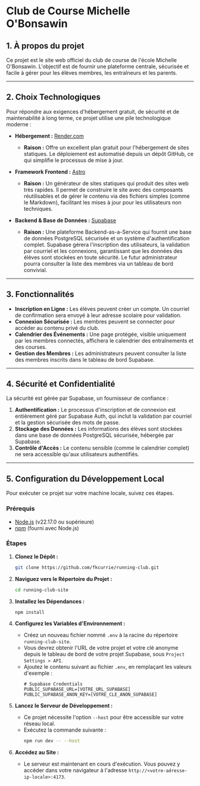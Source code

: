 # Club de Course Michelle O'Bonsawin

## 1. À propos du projet

Ce projet est le site web officiel du club de course de l'école Michelle O'Bonsawin. L'objectif est de fournir une plateforme centrale, sécurisée et facile à gérer pour les élèves membres, les entraîneurs et les parents.

---

## 2. Choix Technologiques

Pour répondre aux exigences d'hébergement gratuit, de sécurité et de maintenabilité à long terme, ce projet utilise une pile technologique moderne :

*   **Hébergement :** [Render.com](https://render.com/)
    *   **Raison :** Offre un excellent plan gratuit pour l'hébergement de sites statiques. Le déploiement est automatisé depuis un dépôt GitHub, ce qui simplifie le processus de mise à jour.

*   **Framework Frontend :** [Astro](https://astro.build/)
    *   **Raison :** Un générateur de sites statiques qui produit des sites web très rapides. Il permet de construire le site avec des composants réutilisables et de gérer le contenu via des fichiers simples (comme le Markdown), facilitant les mises à jour pour les utilisateurs non techniques.

*   **Backend & Base de Données :** [Supabase](https://supabase.com/)
    *   **Raison :** Une plateforme Backend-as-a-Service qui fournit une base de données PostgreSQL sécurisée et un système d'authentification complet. Supabase gérera l'inscription des utilisateurs, la validation par courriel et les connexions, garantissant que les données des élèves sont stockées en toute sécurité. Le futur administrateur pourra consulter la liste des membres via un tableau de bord convivial.

---

## 3. Fonctionnalités

*   **Inscription en Ligne :** Les élèves peuvent créer un compte. Un courriel de confirmation sera envoyé à leur adresse scolaire pour validation.
*   **Connexion Sécurisée :** Les membres peuvent se connecter pour accéder au contenu privé du club.
*   **Calendrier des Événements :** Une page protégée, visible uniquement par les membres connectés, affichera le calendrier des entraînements et des courses.
*   **Gestion des Membres :** Les administrateurs peuvent consulter la liste des membres inscrits dans le tableau de bord Supabase.

---

## 4. Sécurité et Confidentialité

La sécurité est gérée par Supabase, un fournisseur de confiance :

1.  **Authentification :** Le processus d'inscription et de connexion est entièrement géré par Supabase Auth, qui inclut la validation par courriel et la gestion sécurisée des mots de passe.
2.  **Stockage des Données :** Les informations des élèves sont stockées dans une base de données PostgreSQL sécurisée, hébergée par Supabase.
3.  **Contrôle d'Accès :** Le contenu sensible (comme le calendrier complet) ne sera accessible qu'aux utilisateurs authentifiés.

---

## 5. Configuration du Développement Local

Pour exécuter ce projet sur votre machine locale, suivez ces étapes.

### Prérequis

*   [Node.js](https://nodejs.org/) (v22.17.0 ou supérieure)
*   [npm](https://www.npmjs.com/) (fourni avec Node.js)

### Étapes

1.  **Clonez le Dépôt :**
    ```bash
    git clone https://github.com/fkcurrie/running-club.git
    ```

2.  **Naviguez vers le Répertoire du Projet :**
    ```bash
    cd running-club-site
    ```

3.  **Installez les Dépendances :**
    ```bash
    npm install
    ```

4.  **Configurez les Variables d'Environnement :**
    *   Créez un nouveau fichier nommé `.env` à la racine du répertoire `running-club-site`.
    *   Vous devrez obtenir l'URL de votre projet et votre clé anonyme depuis le tableau de bord de votre projet Supabase, sous `Project Settings > API`.
    *   Ajoutez le contenu suivant au fichier `.env`, en remplaçant les valeurs d'exemple :
        ```
        # Supabase Credentials
        PUBLIC_SUPABASE_URL=[VOTRE_URL_SUPABASE]
        PUBLIC_SUPABASE_ANON_KEY=[VOTRE_CLE_ANON_SUPABASE]
        ```

5.  **Lancez le Serveur de Développement :**
    *   Ce projet nécessite l'option `--host` pour être accessible sur votre réseau local.
    *   Exécutez la commande suivante :
        ```bash
        npm run dev -- --host
        ```

6.  **Accédez au Site :**
    *   Le serveur est maintenant en cours d'exécution. Vous pouvez y accéder dans votre navigateur à l'adresse `http://<votre-adresse-ip-locale>:4173`.